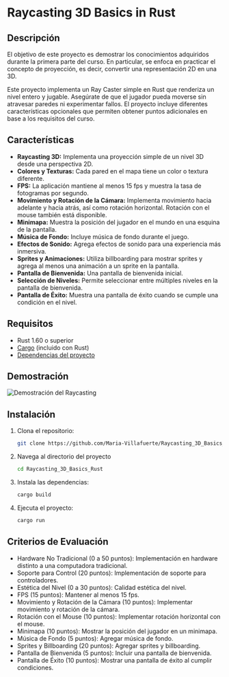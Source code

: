 # Raycasting 3D Basics in Rust

## Descripción

El objetivo de este proyecto es demostrar los conocimientos adquiridos durante la primera parte del curso. En particular, se enfoca en practicar el concepto de proyección, es decir, convertir una representación 2D en una 3D.

Este proyecto implementa un Ray Caster simple en Rust que renderiza un nivel entero y jugable. Asegúrate de que el jugador pueda moverse sin atravesar paredes ni experimentar fallos. El proyecto incluye diferentes características opcionales que permiten obtener puntos adicionales en base a los requisitos del curso.

## Características

- **Raycasting 3D:** Implementa una proyección simple de un nivel 3D desde una perspectiva 2D.
- **Colores y Texturas:** Cada pared en el mapa tiene un color o textura diferente.
- **FPS:** La aplicación mantiene al menos 15 fps y muestra la tasa de fotogramas por segundo.
- **Movimiento y Rotación de la Cámara:** Implementa movimiento hacia adelante y hacia atrás, así como rotación horizontal. Rotación con el mouse también está disponible.
- **Minimapa:** Muestra la posición del jugador en el mundo en una esquina de la pantalla.
- **Música de Fondo:** Incluye música de fondo durante el juego.
- **Efectos de Sonido:** Agrega efectos de sonido para una experiencia más inmersiva.
- **Sprites y Animaciones:** Utiliza billboarding para mostrar sprites y agrega al menos una animación a un sprite en la pantalla.
- **Pantalla de Bienvenida:** Una pantalla de bienvenida inicial.
- **Selección de Niveles:** Permite seleccionar entre múltiples niveles en la pantalla de bienvenida.
- **Pantalla de Éxito:** Muestra una pantalla de éxito cuando se cumple una condición en el nivel.

## Requisitos

- Rust 1.60 o superior
- [Cargo](https://doc.rust-lang.org/cargo/) (incluido con Rust)
- [Dependencias del proyecto](Cargo.toml)

## Demostración 
![Demostración del Raycasting](GiftDemo.gif)

## Instalación

1. Clona el repositorio:
   ```bash
   git clone https://github.com/Maria-Villafuerte/Raycasting_3D_Basics_Rust.git
2. Navega al directorio del proyecto
   ```bash
   cd Raycasting_3D_Basics_Rust
3. Instala las dependencias:
   ```bash
   cargo build
4. Ejecuta el proyecto:
   ```bash
   cargo run


## Criterios de Evaluación
- Hardware No Tradicional (0 a 50 puntos): Implementación en hardware distinto a una computadora tradicional.
- Soporte para Control (20 puntos): Implementación de soporte para controladores.
- Estética del Nivel (0 a 30 puntos): Calidad estética del nivel.
- FPS (15 puntos): Mantener al menos 15 fps.
- Movimiento y Rotación de la Cámara (10 puntos): Implementar movimiento y rotación de la cámara.
- Rotación con el Mouse (10 puntos): Implementar rotación horizontal con el mouse.
- Minimapa (10 puntos): Mostrar la posición del jugador en un minimapa.
- Música de Fondo (5 puntos): Agregar música de fondo.
- Sprites y Billboarding (20 puntos): Agregar sprites y billboarding.
- Pantalla de Bienvenida (5 puntos): Incluir una pantalla de bienvenida.
- Pantalla de Éxito (10 puntos): Mostrar una pantalla de éxito al cumplir condiciones.
